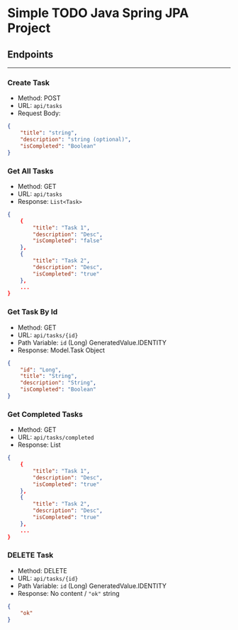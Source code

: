 # Simple TODO Java Spring JPA Project

## Endpoints
---
### Create Task
* Method: POST
* URL: `api/tasks`
* Request Body:
```JSON
{
    "title": "string",
    "description": "string (optional)",
    "isCompleted": "Boolean"
}
```

### Get All Tasks
* Method: GET
* URL: `api/tasks`
* Response: `List<Task>`
```JSON
{
    {
        "title": "Task 1",
        "description": "Desc",
        "isCompleted": "false"
    },
    {
        "title": "Task 2",
        "description": "Desc",
        "isCompleted": "true"
    },
    ...
}
```

### Get Task By Id
* Method: GET
* URL: `api/tasks/{id}`
* Path Variable: `id` (Long) GeneratedValue.IDENTITY
* Response: Model.Task Object
```JSON
{
    "id": "Long",
    "title": "String",
    "description": "String",
    "isCompleted": "Boolean"
}
```

### Get Completed Tasks
* Method: GET
* URL: `api/tasks/completed`
* Response: List<Task>
```JSON
{
    {
        "title": "Task 1",
        "description": "Desc",
        "isCompleted": "true"
    },
    {
        "title": "Task 2",
        "description": "Desc",
        "isCompleted": "true"
    },
    ...
}
```

### DELETE Task
* Method: DELETE
* URL: `api/tasks/{id}`
* Path Variable: `id` (Long) GeneratedValue.IDENTITY
* Response: No content / `"ok"` string
```JSON
{
    "ok"
}
```
